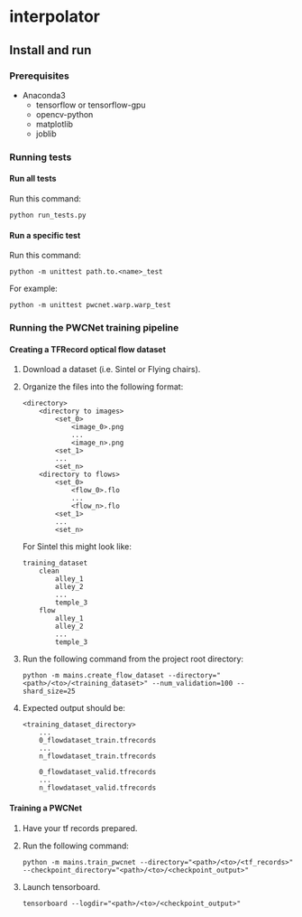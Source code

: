 # interpolator

## Install and run

### Prerequisites

*   Anaconda3
    *   tensorflow or tensorflow-gpu
    *   opencv-python
    *   matplotlib
    *   joblib
    
### Running tests

#### Run all tests

Run this command:

```
python run_tests.py
```

#### Run a specific test

Run this command:

```
python -m unittest path.to.<name>_test
```

For example:

```
python -m unittest pwcnet.warp.warp_test
```

### Running the PWCNet training pipeline

#### Creating a TFRecord optical flow dataset

1.  Download a dataset (i.e. Sintel or Flying chairs).

2.  Organize the files into the following format:

    ```
    <directory>
        <directory to images>
            <set_0>
                <image_0>.png
                ...
                <image_n>.png
            <set_1>
            ...
            <set_n>
        <directory to flows>
            <set_0>
                <flow_0>.flo
                ...
                <flow_n>.flo
            <set_1>
            ...
            <set_n>
    ```
    
    For Sintel this might look like:
    
    ```
    training_dataset
        clean
            alley_1
            alley_2
            ...
            temple_3
        flow
            alley_1
            alley_2
            ...
            temple_3
    ```
    
3.  Run the following command from the project root directory:

    ```
    python -m mains.create_flow_dataset --directory="<path>/<to>/<training_dataset>" --num_validation=100 --shard_size=25
    ```

4.  Expected output should be:

    ```
    <training_dataset_directory>
        ...
        0_flowdataset_train.tfrecords
        ...
        n_flowdataset_train.tfrecords
        
        0_flowdataset_valid.tfrecords
        ...
        n_flowdataset_valid.tfrecords
    ```
    
#### Training a PWCNet

1.  Have your tf records prepared.

2.  Run the following command:

    ```
    python -m mains.train_pwcnet --directory="<path>/<to>/<tf_records>" --checkpoint_directory="<path>/<to>/<checkpoint_output>"
    ```

3.  Launch tensorboard.

    ```
    tensorboard --logdir="<path>/<to>/<checkpoint_output>"
    ```
